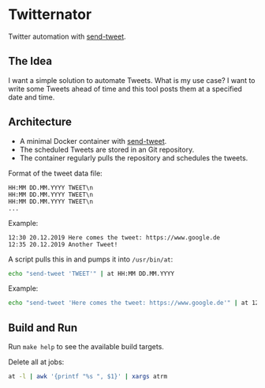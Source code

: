 # Twitternator

Twitter automation with [send-tweet][send-tweet].

## The Idea

I want a simple solution to automate Tweets. What is my use case? I want to write some Tweets ahead of time and this tool posts them at a specified date and time.

## Architecture

- A minimal Docker container with [send-tweet][send-tweet].
- The scheduled Tweets are stored in an Git repository.
- The container regularly pulls the repository and schedules the tweets.

Format of the tweet data file:

```text
HH:MM DD.MM.YYYY TWEET\n
HH:MM DD.MM.YYYY TWEET\n
HH:MM DD.MM.YYYY TWEET\n
...
```

Example:

```text
12:30 20.12.2019 Here comes the tweet: https://www.google.de
12:35 20.12.2019 Another Tweet!
```

A script pulls this in and pumps it into `/usr/bin/at`:

```bash
echo "send-tweet 'TWEET'" | at HH:MM DD.MM.YYYY
```

Example:

```bash
echo "send-tweet 'Here comes the tweet: https://www.google.de'" | at 12:30 20.12.2019
```

## Build and Run

Run `make help` to see the available build targets.

Delete all at jobs:

```bash
at -l | awk '{printf "%s ", $1}' | xargs atrm
```

[send-tweet]: https://npm.taobao.org/package/send-tweet
